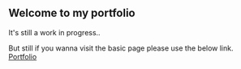 ## Welcome to my portfolio

It's still a work in progress..  

But still if you wanna visit the basic page please use the below link.  
[Portfolio](https://portfolio-git-master-mahadharsans-projects.vercel.app/)

